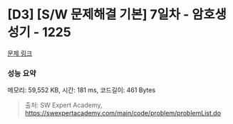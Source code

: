 # [D3] [S/W 문제해결 기본] 7일차 - 암호생성기 - 1225 

[문제 링크](https://swexpertacademy.com/main/code/problem/problemDetail.do?contestProbId=AV14uWl6AF0CFAYD) 

### 성능 요약

메모리: 59,552 KB, 시간: 181 ms, 코드길이: 461 Bytes



> 출처: SW Expert Academy, https://swexpertacademy.com/main/code/problem/problemList.do
